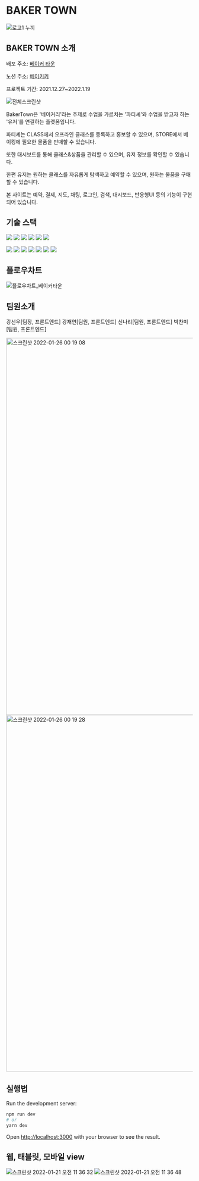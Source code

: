 # BAKER TOWN
![로고1 누끼](https://user-images.githubusercontent.com/74632731/150452173-3239f42a-8b39-491c-ab59-b6aeb50ffaef.png)

## BAKER TOWN 소개
배포 주소: <a href="https://bakertown.site">베이커 타운</a>

노션 주소: <a href="https://opalescent-safflower-0c6.notion.site/baikiki-bf47af83bba2436d999d2e65e2484bb6">베이키키</a>

프로젝트 기간: 2021.12.27~2022.1.19


![전체스크린샷](https://user-images.githubusercontent.com/93374962/151003368-d97beccd-c51a-4bbb-8eca-5746657c6b59.jpg)


BakerTown은 '베이커리'라는 주제로 수업을 가르치는 '파티셰'와 수업을 받고자 하는 '유저'를 연결하는 플랫폼입니다.

파티셰는 CLASS에서 오프라인 클래스를 등록하고 홍보할 수 있으며, STORE에서 베이킹에 필요한 물품을 판매할 수 있습니다.

또한 대시보드를 통해 클래스&상품을 관리할 수 있으며, 유저 정보를 확인할 수 있습니다.

한편 유저는 원하는 클래스를 자유롭게 탐색하고 예약할 수 있으며, 원하는 물품을 구매할 수 있습니다.

본 사이트는 예약, 결제, 지도, 채팅, 로그인, 검색, 대시보드, 반응형UI 등의 기능이 구현되어 있습니다.


## 기술 스택
<img src="https://img.shields.io/badge/html5-E34F26?style=for-the-badge&logo=html5&logoColor=white"> <img src="https://img.shields.io/badge/css-1572B6?style=for-the-badge&logo=css3&logoColor=white"> <img src="https://img.shields.io/badge/javascript-F7DF1E?style=for-the-badge&logo=javascript&logoColor=black"> <img src="https://img.shields.io/badge/typescript-1572B6?style=for-the-badge&logo=typescript&logoColor=white"> <img src="https://img.shields.io/badge/react-61DAFB?style=for-the-badge&logo=react&logoColor=black"> <img src="https://img.shields.io/badge/next.js-181717?style=for-the-badge&logo=next.js&logoColor=white">

<img src="https://img.shields.io/badge/apollo graphql-311C87?style=for-the-badge&logo=apollo graphql&logoColor=white"> <img src="https://img.shields.io/badge/firebase-FFCA28?style=for-the-badge&logo=firebase&logoColor=white"> <img src="https://img.shields.io/badge/git-F05032?style=for-the-badge&logo=git&logoColor=white"> <img src="https://img.shields.io/badge/github-181717?style=for-the-badge&logo=github&logoColor=white">
<img src="https://img.shields.io/badge/emotion-C43BAD?style=for-the-badge&logo=emotion&logoColor=white"> <img src="https://img.shields.io/badge/antdesign-0170FE?style=for-the-badge&logo=antdesign&logoColor=white"> <img src="https://img.shields.io/badge/materialui-007FFF?style=for-the-badge&logo=materialui&logoColor=white">

## 플로우차트
![플로우차트_베이커타운](https://user-images.githubusercontent.com/74632731/150452747-c22a85aa-ddb6-4e2a-b072-401b1eace30e.png)

## 팀원소개
강선우[팀장, 프론트엔드]
강재연[팀원, 프론트엔드]
신나리[팀원, 프론트엔드]
박찬미[팀원, 프론트엔드]

<img width="1014" alt="스크린샷 2022-01-26 00 19 08" src="https://user-images.githubusercontent.com/93374962/151004883-ae64fdb1-18e6-435d-96c7-eaeb8aab8b01.png">

<img width="959" alt="스크린샷 2022-01-26 00 19 28" src="https://user-images.githubusercontent.com/93374962/151004892-7b009e56-058a-43c5-b4f6-8ab03774222d.png">



## 실행법

Run the development server:

```bash
npm run dev
# or
yarn dev
```

Open [http://localhost:3000](http://localhost:3000) with your browser to see the result.

##  웹, 태블릿, 모바일 view 
![스크린샷 2022-01-21 오전 11 36 32](https://user-images.githubusercontent.com/74632731/150455737-57a2630a-22ed-426a-b19d-8369a125cc4a.png)
![스크린샷 2022-01-21 오전 11 36 48](https://user-images.githubusercontent.com/74632731/150455764-4144449a-55f7-4972-8c6f-20215a907f3c.png)

